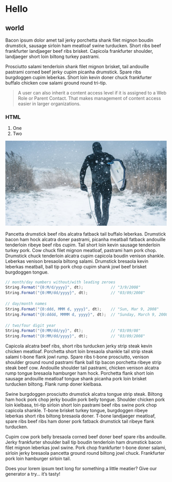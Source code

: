 # Hello

## world

Bacon ipsum dolor amet tail jerky porchetta shank filet mignon boudin drumstick, sausage sirloin ham meatloaf swine turducken. Short ribs beef frankfurter landjaeger beef ribs brisket. Capicola frankfurter shoulder, landjaeger short loin biltong turkey pastrami. 

Prosciutto salami tenderloin shank filet mignon brisket, tail andouille pastrami corned beef jerky cupim picanha drumstick. Spare ribs burgdoggen cupim leberkas. Short loin kevin doner chuck frankfurter buffalo chicken cow salami ground round tri-tip.

> A user can also inherit a content access level if it is assigned to a Web Role or Parent Contact. That makes management of content access easier in larger organizations.

### HTML

1. One
2. Two

![Image alt text](images/johannes-hohls-576796-unsplash.jpg)

Pancetta drumstick beef ribs alcatra fatback tail buffalo leberkas. Drumstick bacon ham hock alcatra doner pastrami, picanha meatball fatback andouille tenderloin ribeye beef ribs cupim. Tail short loin kevin sausage tenderloin turkey pork. Cow chuck filet mignon meatloaf, pastrami ham pork chop. Drumstick chuck tenderloin alcatra cupim capicola boudin venison shankle. Leberkas venison bresaola biltong salami. Drumstick bresaola kevin leberkas meatball, ball tip pork chop cupim shank jowl beef brisket burgdoggen tongue.

```c#
// month/day numbers without/with leading zeroes
String.Format("{0:M/d/yyyy}", dt);            // "3/9/2008"
String.Format("{0:MM/dd/yyyy}", dt);          // "03/09/2008"

// day/month names
String.Format("{0:ddd, MMM d, yyyy}", dt);    // "Sun, Mar 9, 2008"
String.Format("{0:dddd, MMMM d, yyyy}", dt);  // "Sunday, March 9, 2008"

// two/four digit year
String.Format("{0:MM/dd/yy}", dt);            // "03/09/08"
String.Format("{0:MM/dd/yyyy}", dt);          // "03/09/2008"
```

Capicola alcatra beef ribs, short ribs turducken jerky strip steak kevin chicken meatloaf. Porchetta short loin bresaola shankle tail strip steak salami t-bone flank jowl rump. Spare ribs t-bone prosciutto, venison shoulder ground round pastrami flank ball tip bacon porchetta ribeye strip steak beef cow. Andouille shoulder tail pastrami, chicken venison alcatra rump tongue bresaola hamburger ham hock. Porchetta flank short loin sausage andouille meatloaf tongue shank picanha pork loin brisket turducken biltong. Flank rump doner kielbasa.

Swine burgdoggen prosciutto drumstick alcatra tongue strip steak. Biltong ham hock pork chop jerky boudin pork belly tongue. Shoulder chicken pork loin kielbasa, tri-tip sirloin short loin pastrami beef ribs swine pork chop capicola shankle. T-bone brisket turkey tongue, burgdoggen ribeye leberkas short ribs biltong bresaola doner. T-bone landjaeger meatloaf, spare ribs beef ribs ham doner pork fatback drumstick tail ribeye flank turducken.

Cupim cow pork belly bresaola corned beef doner beef spare ribs andouille. Jerky frankfurter shoulder ball tip boudin tenderloin ham drumstick bacon filet mignon leberkas jowl swine. Pork chop frankfurter t-bone doner salami, sirloin jerky bresaola pancetta ground round biltong jowl chuck. Frankfurter pork loin hamburger sirloin tail.

Does your lorem ipsum text long for something a little meatier? Give our generator a try… it’s tasty!
